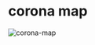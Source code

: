 # corona map

![corona-map](https://vladlarichev.com/wp-content/uploads/2023/04/2020-03-11-16_35_19-Ergebnis-des-SEO-Checks.png)
